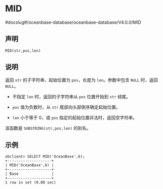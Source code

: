 MID 
========================
#docslug#/oceanbase-database/oceanbase-database/V4.0.0/MID


声明 
-----------------------

```unknow
MID(str,pos,len)
```



说明 
-----------------------

返回 `str` 的子字符串，起始位置为 `pos`，长度为 `len`。参数中包含 `NULL` 时，返回 `NULL`。

* 不指定 `len` 时，返回的子字符串从 `pos` 位置开始到 `str` 结尾。

  

* `pos` 值为负数时，从 `str` 尾部向头部倒序确定起始位置。

  

* `len` 小于等于 0，或 `pos` 指定的起始位置非法时，返回空字符串。

  




该函数是 `SUBSTRING(str,pos,len)` 的别名。

示例 
-----------------------

```unknow
obclient> SELECT MID('OceanBase',6);
+--------------------+
| MID('OceanBase',6) |
+--------------------+
| Base               |
+--------------------+
1 row in set (0.00 sec)
```


